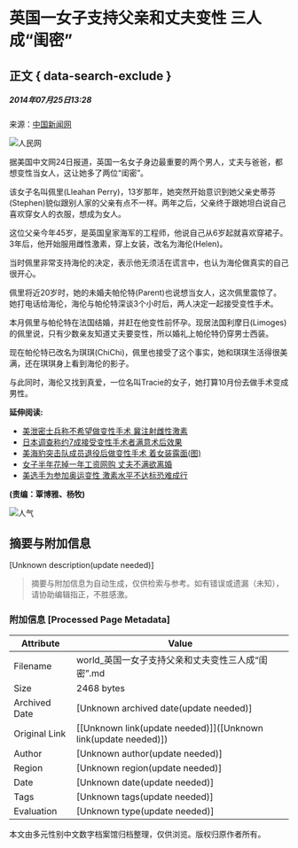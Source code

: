 # 英国一女子支持父亲和丈夫变性 三人成“闺密”

## 正文 { data-search-exclude }


##### 2014年07月25日13:28    
来源：[中国新闻网](http://www.chinanews.com/)

![人民网](http://58.68.146.78/index/?cid=&catalogs=1002&keyword=&refer=)

据美国中文网24日报道，英国一名女子身边最重要的两个男人，丈夫与爸爸，都想变性当女人，这让她多了两位“闺密”。

该女子名叫佩里(Lleahan Perry)，13岁那年，她突然开始意识到她父亲史蒂芬(Stephen)貌似跟别人家的父亲有点不一样。两年之后，父亲终于跟她坦白说自己喜欢穿女人的衣服，想成为女人。

这位父亲今年45岁，是英国皇家海军的工程师，他说自己从6岁起就喜欢穿裙子。3年后，他开始服用雌性激素，穿上女装，改名为海伦(Helen)。

当时佩里非常支持海伦的决定，表示他无须活在谎言中，也认为海伦做真实的自己很开心。

佩里将近20岁时，她的未婚夫帕伦特(Parent)也说想当女人，这次佩里震惊了。她打电话给海伦，海伦与帕伦特深谈3个小时后，两人决定一起接受变性手术。

本月佩里与帕伦特在法国结婚，并赶在他变性前怀孕。现居法国利摩日(Limoges)的佩里说，只有少数亲友知道丈夫要变性，所以婚礼上帕伦特仍穿男士西装。

现在帕伦特已改名为琪琪(ChiChi)，佩里也接受了这个事实，她和琪琪生活得很美满，还在琪琪身上看到海伦的影子。

与此同时，海伦又找到真爱，一位名叫Tracie的女子，她打算10月份去做手术变成男性。

**延伸阅读:**

- [美泄密士兵称不希望做变性手术 冀注射雌性激素](http://world.people.com.cn/n/2013/0827/c157278-22707895.html)
- [日本调查称约7成接受变性手术者满意术后效果](http://travel.people.com.cn/n/2013/0711/c41570-22158967.html)
- [美海豹突击队成员退役后做变性手术 着女装露面(图)](http://world.people.com.cn/n/2013/0605/c157278-21746196.html)
- [女子半年花掉一年工资网购 丈夫不满欲离婚](http://society.people.com.cn/n/2013/0402/c136657-21001368.html)
- [美选手为参加奥运变性 激素水平不达标恐难成行](http://sports.people.com.cn/GB/22176/18122528.html)

__(责编：覃博雅、杨牧)__ 

![人气](http://58.68.146.44:8000/c.gif?id=25342846)
<!-- tcd_original_link http://world.people.com.cn/n/2014/0725/c1002-25342846.html -->


## 摘要与附加信息

<!-- tcd_abstract -->
[Unknown description(update needed)]
<!-- tcd_abstract_end -->

> 摘要与附加信息为自动生成，仅供检索与参考。如有错误或遗漏（未知），请协助编辑指正，不胜感激。

### 附加信息 [Processed Page Metadata]

| Attribute       | Value                                  |
|-----------------|----------------------------------------|
| Filename        | world_英国一女子支持父亲和丈夫变性三人成“闺密”.md                             |
| Size            | 2468 bytes                           |
| Archived Date   | [Unknown archived date(update needed)]                             |
| Original Link   | [[Unknown link(update needed)]]([Unknown link(update needed)])                       |
| Author          | [Unknown author(update needed)]                               |
| Region          | [Unknown region(update needed)]                               |
| Date            | [Unknown date(update needed)]                                 |
| Tags            | [Unknown tags(update needed)]                                 |
| Evaluation            | [Unknown type(update needed)]                                 |
<!-- tcd_table_end -->

本文由多元性别中文数字档案馆归档整理，仅供浏览。版权归原作者所有。
